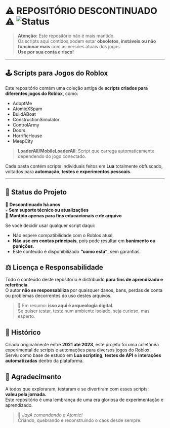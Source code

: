 # ⚠️ REPOSITÓRIO DESCONTINUADO ⚠️ ![Status](https://img.shields.io/badge/Status-Descontinuado-red)

> **Atenção:** Este repositório não é mais mantido.  
> Os scripts aqui contidos podem estar **obsoletos, instáveis ou não funcionar mais** com as versões atuais dos jogos.  
> **Use por sua conta e risco!**

---

## 🕹️ Scripts para Jogos do Roblox

Este repositório contém uma coleção antiga de **scripts criados para diferentes jogos do Roblox**, como:

- AdoptMe  
- AtomicXSpam  
- BuildABoat  
- ConstructionSimulator  
- ControlArmy  
- Doors  
- HorrificHouse  
- MeepCity

> **LoaderAll/MobileLoaderAll**: Script que carrega automaticamente dependendo do jogo conectado.

Cada pasta contém scripts individuais feitos em **Lua** totalmente obfuscado, voltados para **automação, testes e experimentos pessoais**.

---

## 📅 Status do Projeto

🚫 **Descontinuado há anos**  
💀 **Sem suporte técnico ou atualizações**  
🧠 **Mantido apenas para fins educacionais e de arquivo**

Se você decidir usar qualquer script daqui:
- Não espere compatibilidade com o Roblox atual.  
- **Não use em contas principais**, pois pode resultar em **banimento ou punições**.  
- Este conteúdo é disponibilizado **“como está”**, sem garantias.

## ⚖️ Licença e Responsabilidade

Todo o conteúdo deste repositório é distribuído **para fins de aprendizado e referência**.  
O autor **não se responsabiliza** por quaisquer danos, bans, perdas de conta ou problemas decorrentes do uso destes arquivos.

> 💬 Em resumo: **isso aqui é arqueologia digital**.  
> Se quiser testar, teste num ambiente isolado, seja curioso, mas esperto.


## 🧾 Histórico

Criado originalmente entre **2021 até 2023**, este projeto foi uma coletânea experimental de scripts e automações para diversos jogos do Roblox.  
Serviu como base de estudo em **Lua scripting**, **testes de API** e **interações automatizadas** dentro da plataforma.


## 🙏 Agradecimento

A todos que exploraram, testaram e se divertiram com esses scripts:  
**valeu pela jornada.**  
Este repositório é uma lembrança de uma era gloriosa de experimentação e aprendizado.

> 👑 *JayA comandando a Atomic!*  
> Criando, quebrando e reconstruindo o caos desde sempre.
